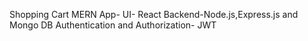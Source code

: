 Shopping Cart MERN App-
UI- React
Backend-Node.js,Express.js and Mongo DB
Authentication and Authorization- JWT
